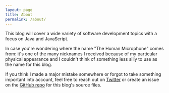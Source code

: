 ```yaml
---
layout: page
title: About
permalink: /about/
---
```


This blog will cover a wide variety of software development topics with a focus on Java and JavaScript.

In case you're wondering where the name "The Human Microphone" comes from: it's one of the many nicknames I received because of my particular physical appearance and I couldn't think of something less silly to use as the name for this blog.

If you think I made a major mistake somewhere or forgot to take something important into account, feel free to reach out on [Twitter](https://twitter.com/thehumanmicrop1) or create an issue on the [GitHub repo](https://github.com/thehumanmicrophone/thehumanmicrophone.github.io-source) for this blog's source files.